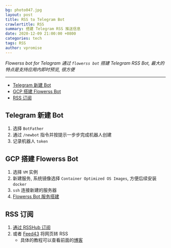 ```yaml
---
bg: photo047.jpg
layout: post
title: RSS to Telegram Bot
crawlertitle: RSS
summary: 搭建 Telegram RSS 推送信息
date: 2020-12-09 21:00:00 +0800
categories: tech
tags: RSS
author: vpromise
---
```


*Flowerss bot for Telagram  通过 `flowerss bot` 搭建 Telegram RSS Bot, 最大的特点是支持应用内即时预览, 很方便*

---

- [Telegram 新建 Bot](#telegram-新建-bot)
- [GCP 搭建 Flowerss Bot](#gcp-搭建-flowerss-bot)
- [RSS 订阅](#rss-订阅)

## Telegram 新建 Bot

1. 选择 `BotFather`
2. 通过 `/newbot` 指令并按提示一步步完成机器人创建
3. 记录机器人 `token`

## GCP 搭建 Flowerss Bot

1. 选择 `VM` 实例
2. 新建服务, 系统镜像选择 `Container Optimized OS Images`, 方便后续安装 `docker`
3. `ssh` 连接新建的服务器
4. [Flowerss Bot 服务搭建](https://flowerss-bot.now.sh/#/install?id=docker-%e9%83%a8%e7%bd%b2)

## RSS 订阅

1. [通过 RSSHub 订阅](https://docs.rsshub.app/)
2. 或者 [Feed43](https://feed43.com/) 将网页转 RSS
   - 具体的教程可以查看前面的[博客](https://vpromise.github.io/tech/03-IFTTT/)